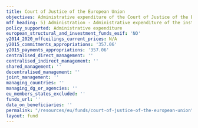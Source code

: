 ```yaml
---
title: Court of Justice of the European Union
objectives: Administrative expenditure of the Court of Justice of the European Union.
mff_heading: 5) Administration - Administrative expenditure of the institutions
policy_supported: Administrative expenditure
european_structural_and_investment_funds_esif: 'NO'
y2014_2020_mffceilings_current_prices: N/A
y2015_commitments_appropriations: '357.06'
y2015_payments_appropriations: '357.06'
centralised_direct_management: ''
centralised_indirect_management: ''
shared_management: ''
decentralised_management: ''
joint_management: ''
managing_countries: ''
managing_dg_or_agencies: ''
eu_members_states_excluded: ''
funds_url: ''
data_on_beneficiaries: ''
permalink: "/resources/eu/funds/court-of-justice-of-the-european-union"
layout: fund
---
```

